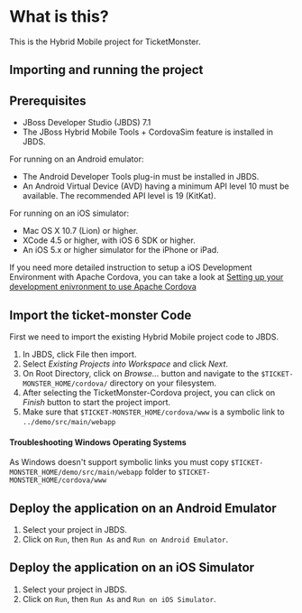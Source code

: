 # What is this?

This is the Hybrid Mobile project for TicketMonster.

## Importing and running the project

Prerequisites
-------------

* JBoss Developer Studio (JBDS) 7.1
* The JBoss Hybrid Mobile Tools + CordovaSim feature is installed in JBDS.

For running on an Android emulator:

* The Android Developer Tools plug-in must be installed in JBDS.
* An Android Virtual Device (AVD) having a minimum API level 10 must be available. The recommended API level is 19 (KitKat).

For running on an iOS simulator:

* Mac OS X 10.7 (Lion) or higher.
* XCode 4.5 or higher, with iOS 6 SDK or higher.
* An iOS 5.x or higher simulator for the iPhone or iPad.

If you need more detailed instruction to setup a iOS Development Environment with Apache Cordova, you can take a look at [Setting up your development enivronment to use Apache Cordova](http://aerogear.org/docs/guides/CordovaSetup/)

Import the ticket-monster Code
------------------------------

First we need to import the existing Hybrid Mobile project code to JBDS.

1. In JBDS, click File then import.
2. Select *Existing Projects into Workspace* and click *Next*.
3. On Root Directory, click on *Browse...* button and navigate to the `$TICKET-MONSTER_HOME/cordova/` directory on your filesystem.
4. After selecting the TicketMonster-Cordova project, you can click on *Finish* button to start the project import.
5. Make sure that `$TICKET-MONSTER_HOME/cordova/www` is a symbolic link to `../demo/src/main/webapp`

#### Troubleshooting Windows Operating Systems

As Windows doesn't support symbolic links you must copy `$TICKET-MONSTER_HOME/demo/src/main/webapp` folder to `$TICKET-MONSTER_HOME/cordova/www`


Deploy the application on an Android Emulator
--------------------------------------------

1. Select your project in JBDS.
2. Click on `Run`, then `Run As` and `Run on Android Emulator`.


Deploy the application on an iOS Simulator
--------------------------------------------

1. Select your project in JBDS.
2. Click on `Run`, then `Run As` and `Run on iOS Simulator`.
